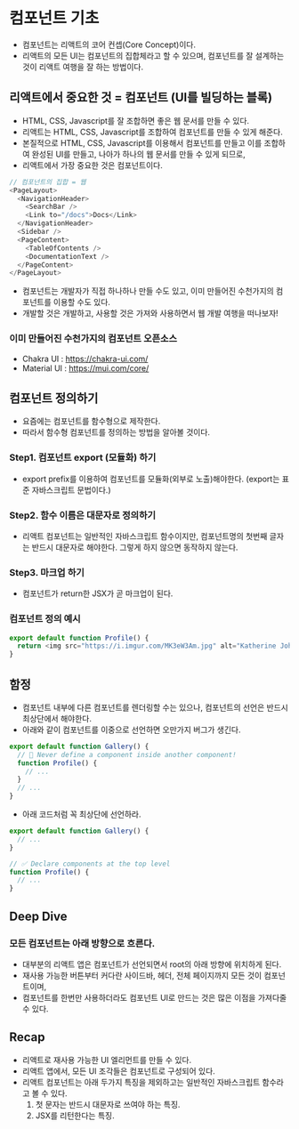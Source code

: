 # 컴포넌트 기초

- 컴포넌트는 리액트의 코어 컨셉(Core Concept)이다.
- 리액트의 모든 UI는 컴포넌트의 집합체라고 할 수 있으며, 컴포넌트를 잘 설계하는 것이 리액트 여행을 잘 하는 방법이다.

## 리액트에서 중요한 것 = 컴포넌트 (UI를 빌딩하는 블록)

- HTML, CSS, Javascript를 잘 조합하면 좋은 웹 문서를 만들 수 있다.
- 리액트는 HTML, CSS, Javascript를 조합하여 컴포넌트를 만들 수 있게 해준다.
- 본질적으로 HTML, CSS, Javascript를 이용해서 컴포넌트를 만들고 이를 조합하여 완성된 UI를 만들고, 나아가 하나의 웹 문서를 만들 수 있게 되므로,
- 리액트에서 가장 중요한 것은 컴포넌트이다.

```js
// 컴포넌트의 집합 = 웹
<PageLayout>
  <NavigationHeader>
    <SearchBar />
    <Link to="/docs">Docs</Link>
  </NavigationHeader>
  <Sidebar />
  <PageContent>
    <TableOfContents />
    <DocumentationText />
  </PageContent>
</PageLayout>
```

- 컴포넌트는 개발자가 직접 하나하나 만들 수도 있고, 이미 만들어진 수천가지의 컴포넌트를 이용할 수도 있다.
- 개발할 것은 개발하고, 사용할 것은 가져와 사용하면서 웹 개발 여행을 떠나보자!

### 이미 만들어진 수천가지의 컴포넌트 오픈소스

- Chakra UI : https://chakra-ui.com/
- Material UI : https://mui.com/core/

## 컴포넌트 정의하기

- 요즘에는 컴포넌트를 함수형으로 제작한다.
- 따라서 함수형 컴포넌트를 정의하는 방법을 알아볼 것이다.

### Step1. 컴포넌트 export (모듈화) 하기

- export prefix를 이용하여 컴포넌트를 모듈화(외부로 노출)해야한다. (export는 표준 자바스크립트 문법이다.)

### Step2. 함수 이름은 대문자로 정의하기

- 리액트 컴포넌트는 일반적인 자바스크립트 함수이지만, 컴포넌트명의 첫번째 글자는 반드시 대문자로 해야한다. 그렇게 하지 않으면 동작하지 않는다.

### Step3. 마크업 하기

- 컴포넌트가 return한 JSX가 곧 마크업이 된다.

### 컴포넌트 정의 예시

```js
export default function Profile() {
  return <img src="https://i.imgur.com/MK3eW3Am.jpg" alt="Katherine Johnson" />;
}
```

## 함정

- 컴포넌트 내부에 다른 컴포넌트를 렌더링할 수는 있으나, 컴포넌트의 선언은 반드시 최상단에서 해야한다.
- 아래와 같이 컴포넌트를 이중으로 선언하면 오만가지 버그가 생긴다.

```js
export default function Gallery() {
  // 🔴 Never define a component inside another component!
  function Profile() {
    // ...
  }
  // ...
}
```

- 아래 코드처럼 꼭 최상단에 선언하라.

```js
export default function Gallery() {
  // ...
}

// ✅ Declare components at the top level
function Profile() {
  // ...
}
```

## Deep Dive

### 모든 컴포넌트는 아래 방향으로 흐른다.

- 대부분의 리액트 앱은 컴포넌트가 선언되면서 root의 아래 방향에 위치하게 된다.
- 재사용 가능한 버튼부터 커다란 사이드바, 헤더, 전체 페이지까지 모든 것이 컴포넌트이며,
- 컴포넌트를 한번만 사용하더라도 컴포넌트 UI로 만드는 것은 많은 이점을 가져다줄 수 있다.

## Recap

- 리액트로 재사용 가능한 UI 엘리먼트를 만들 수 있다.
- 리액트 앱에서, 모든 UI 조각들은 컴포넌트로 구성되어 있다.
- 리액트 컴포넌트는 아래 두가지 특징을 제외하고는 일반적인 자바스크립트 함수라고 볼 수 있다.
  1. 첫 문자는 반드시 대문자로 쓰여야 하는 특징.
  2. JSX를 리턴한다는 특징.
